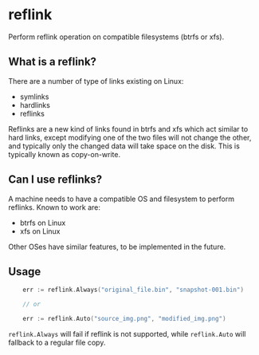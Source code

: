 # reflink

Perform reflink operation on compatible filesystems (btrfs or xfs).

## What is a reflink?

There are a number of type of links existing on Linux:

* symlinks
* hardlinks
* reflinks

Reflinks are a new kind of links found in btrfs and xfs which act similar to hard links, except modifying one of the two files will not change the other, and typically only the changed data will take space on the disk. This is typically known as copy-on-write.

## Can I use reflinks?

A machine needs to have a compatible OS and filesystem to perform reflinks. Known to work are:

* btrfs on Linux
* xfs on Linux

Other OSes have similar features, to be implemented in the future.

## Usage

```go
	err := reflink.Always("original_file.bin", "snapshot-001.bin")

	// or

	err := reflink.Auto("source_img.png", "modified_img.png")
```

`reflink.Always` will fail if reflink is not supported, while `reflink.Auto` will fallback to a regular file copy.

